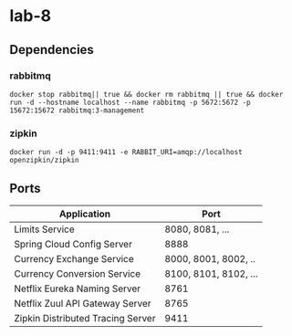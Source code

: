 # lab-8

## Dependencies

### rabbitmq
```
docker stop rabbitmq|| true && docker rm rabbitmq || true && docker run -d --hostname localhost --name rabbitmq -p 5672:5672 -p 15672:15672 rabbitmq:3-management

```


### zipkin
```
docker run -d -p 9411:9411 -e RABBIT_URI=amqp://localhost openzipkin/zipkin
```


## Ports

|     Application       |     Port          |
| ------------- | ------------- |
| Limits Service | 8080, 8081, ... |
| Spring Cloud Config Server | 8888 |
| Currency Exchange Service | 8000, 8001, 8002, ..  |
| Currency Conversion Service | 8100, 8101, 8102, ... |
| Netflix Eureka Naming Server | 8761 |
| Netflix Zuul API Gateway Server | 8765 |
| Zipkin Distributed Tracing Server | 9411 |

